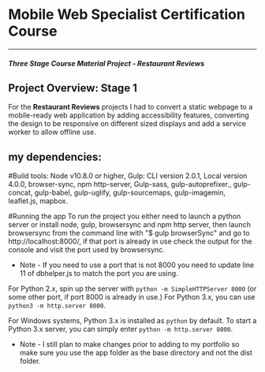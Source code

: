 # Mobile Web Specialist Certification Course
---
#### _Three Stage Course Material Project - Restaurant Reviews_

## Project Overview: Stage 1

For the **Restaurant Reviews** projects I had to convert a static webpage to a mobile-ready web application by  adding accessibility features, converting the design to be responsive on different sized displays and  add a service worker to allow offline use.

## my dependencies:

 #Build tools:
Node v10.8.0 or higher, Gulp: CLI version 2.0.1, Local version 4.0.0, browser-sync, npm http-server, Gulp-sass, gulp-autoprefixer., gulp-concat, gulp-babel, gulp-uglify, gulp-sourcemaps, gulp-imagemin, leaflet.js, mapbox.
 
 #Running the app
To run the project you either need to launch a python server or install node, gulp, browsersync and npm http server, then launch browsersync from the command line with "$ gulp browserSync" and go to http://localhost:8000/, if that port is already in use check the output for the console and visit the port used by browsersync.

* Note - If you need to use a port that is not 8000 you need to update line 11 of dbhelper.js to match the port you are using.

For Python 2.x, spin up the server with `python -m SimpleHTTPServer 8000` (or some other port, if port 8000 is already in use.) For Python 3.x, you can use `python3 -m http.server 8000`.

 For Windows systems, Python 3.x is installed as `python` by default. To start a Python 3.x server, you can simply enter `python -m http.server 8000`.

 * Note - I still plan to make changes prior to adding to my portfolio so make sure you use the app folder as the base directory and not the dist folder.
 
